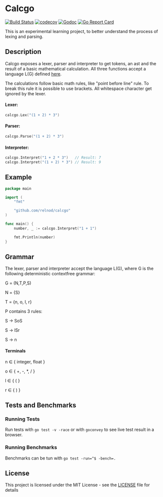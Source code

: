 # Calcgo

[![Build Status](https://travis-ci.org/relnod/calcgo.svg?branch=master)](https://travis-ci.org/relnod/calcgo)
[![codecov](https://codecov.io/gh/relnod/calcgo/branch/master/graph/badge.svg)](https://codecov.io/gh/relnod/calcgo)
[![Godoc](https://godoc.org/github.com/relnod/calcgo?status.svg)](https://godoc.org/github.com/relnod/calcgo)
[![Go Report Card](https://goreportcard.com/badge/github.com/relnod/calcgo)](https://goreportcard.com/report/github.com/relnod/calcgo)

This is an experimental learning project, to better understand the process of
lexing and parsing.

## Description
Calcgo exposes a lexer, parser and interpreter to get tokens, an ast and the
result of a basic mathematical calculation. All three functions accept a
language L(G) defined [here](#grammar).

The calculations follow basic math rules, like "point before line" rule. To
break this rule it is possible to use brackets.
All whitespace character get ignored by the lexer.

#### Lexer:
``` go
calcgo.Lex("(1 + 2) * 3")
```
#### Parser:
``` go
calcgo.Parse("(1 + 2) * 3")
```
#### Interpreter:
``` go
calcgo.Interpret("1 + 2 * 3")   // Result: 7
calcgo.Interpret("(1 + 2) * 3") // Result: 9
```

## Example
``` go
package main

import (
	"fmt"

	"github.com/relnod/calcgo"
)

func main() {
	number, _ := calcgo.Interpret("1 + 1")

	fmt.Println(number)
}
```

## Grammar

The lexer, parser and interpreter accept the language L(G), where G is the following deterministic
contextfree grammar:

G = (N,T,P,S)

N = {S}

T = {n, o, l, r}

P contains 3 rules:

S → SoS

S → lSr

S →  n

#### Terminals
n ∈ { integer, float }

o ∈ { +, -, *, / }

l ∈ { ( }

r ∈ { ) }

## Tests and Benchmarks

### Running Tests

Run tests with ```go test -v -race``` or with ```goconvey``` to see live test
result in a browser.

### Running Benchmarks

Benchmarks can be tun with ```go test -run=^$ -bench=.```

## License

This project is licensed under the MIT License - see the [LICENSE](../master/LICENSE) file for details
